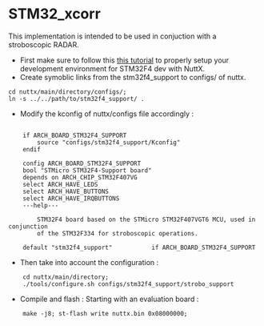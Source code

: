 # STM32_xcorr

This implementation is intended to be used in conjuction with a stroboscopic RADAR.

* First make sure to follow this [this tutorial](https://mhageh.github.io/stm32/2016/05/28/stm32-dev.html) to properly setup your development environment for STM32F4 dev with NuttX. 
* Create symoblic links from the stm32f4_support to configs/ of nuttx.
```
cd nuttx/main/directory/configs/; 
ln -s ../../path/to/stm32f4_support/ .
```
* Modify the kconfig of nuttx/configs file accordingly :
```
 
    if ARCH_BOARD_STM32F4_SUPPORT
		source "configs/stm32f4_support/Kconfig"
	endif
```

```
	config ARCH_BOARD_STM32F4_SUPPORT
	bool "STMicro STM32F4-Support board"
	depends on ARCH_CHIP_STM32F407VG
	select ARCH_HAVE_LEDS
	select ARCH_HAVE_BUTTONS
	select ARCH_HAVE_IRQBUTTONS	
	---help---
		
		STM32F4 board based on the STMicro STM32F407VGT6 MCU, used in conjunction
		of the STM32F334 for stroboscopic operations.
```

```	
	default "stm32f4_support"           if ARCH_BOARD_STM32F4_SUPPORT
```
* Then take into account the configuration :
```    
    cd nuttx/main/directory;
    ./tools/configure.sh configs/stm32f4_support/strobo_support
```
* Compile and flash :
Starting with an evaluation board :
```
    make -j8; st-flash write nuttx.bin 0x08000000; 
```
